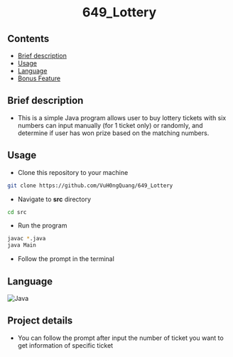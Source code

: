 <h1 align="center">649_Lottery </h1>

## Contents

- [Brief description](#brief-description)
- [Usage](#Usage)
- [Language](#language)
- [Bonus Feature](#Bonus-feature)

## Brief description

- This is a simple Java program allows user to buy lottery tickets with six numbers can input manually (for 1 ticket only) or randomly, and determine if user has won prize based on the matching numbers.

## Usage
-  Clone this repository to your machine
```bash
git clone https://github.com/VuH0ngQuang/649_Lottery
```
- Navigate to **src** directory
```bash
cd src
```
- Run the program
```bash
javac *.java
java Main
```
- Follow the prompt in the terminal
## Language

![Java](https://img.shields.io/badge/java-%23ED8B00.svg?style=for-the-badge&logo=openjdk&logoColor=white)

## Project details

- You can follow the prompt after input the number of ticket you want to get information of specific ticket
